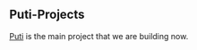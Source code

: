 ## Puti-Projects

[Puti](https://github.com/puti-projects/puti) is the main project that we are building now.

